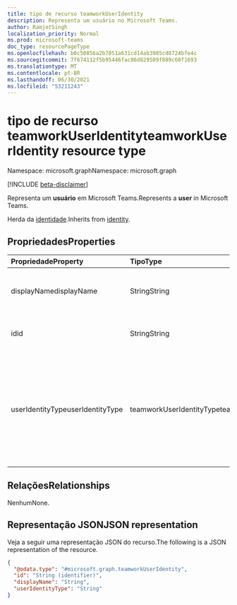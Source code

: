 ```yaml
---
title: tipo de recurso teamworkUserIdentity
description: Representa um usuário no Microsoft Teams.
author: RamjotSingh
localization_priority: Normal
ms.prod: microsoft-teams
doc_type: resourcePageType
ms.openlocfilehash: b0c50856a2b7051a631cd14ab3985cd8724bfe4c
ms.sourcegitcommit: 7f674112f5b95446fac86d829509f889c60f1693
ms.translationtype: MT
ms.contentlocale: pt-BR
ms.lasthandoff: 06/30/2021
ms.locfileid: "53211243"
---
```

# <a name="teamworkuseridentity-resource-type"></a><span data-ttu-id="4455b-103">tipo de recurso teamworkUserIdentity</span><span class="sxs-lookup"><span data-stu-id="4455b-103">teamworkUserIdentity resource type</span></span>

<span data-ttu-id="4455b-104">Namespace: microsoft.graph</span><span class="sxs-lookup"><span data-stu-id="4455b-104">Namespace: microsoft.graph</span></span>

[!INCLUDE [beta-disclaimer](../../includes/beta-disclaimer.md)]

<span data-ttu-id="4455b-105">Representa um **usuário** em Microsoft Teams.</span><span class="sxs-lookup"><span data-stu-id="4455b-105">Represents a **user** in Microsoft Teams.</span></span>


<span data-ttu-id="4455b-106">Herda da [identidade](../resources/identity.md).</span><span class="sxs-lookup"><span data-stu-id="4455b-106">Inherits from [identity](../resources/identity.md).</span></span>

## <a name="properties"></a><span data-ttu-id="4455b-107">Propriedades</span><span class="sxs-lookup"><span data-stu-id="4455b-107">Properties</span></span>
|<span data-ttu-id="4455b-108">Propriedade</span><span class="sxs-lookup"><span data-stu-id="4455b-108">Property</span></span>|<span data-ttu-id="4455b-109">Tipo</span><span class="sxs-lookup"><span data-stu-id="4455b-109">Type</span></span>|<span data-ttu-id="4455b-110">Descrição</span><span class="sxs-lookup"><span data-stu-id="4455b-110">Description</span></span>|
|:---|:---|:---|
|<span data-ttu-id="4455b-111">displayName</span><span class="sxs-lookup"><span data-stu-id="4455b-111">displayName</span></span>|<span data-ttu-id="4455b-112">String</span><span class="sxs-lookup"><span data-stu-id="4455b-112">String</span></span>|<span data-ttu-id="4455b-113">Herdado da [identidade](../resources/identity.md).</span><span class="sxs-lookup"><span data-stu-id="4455b-113">Inherited from [identity](../resources/identity.md).</span></span> <span data-ttu-id="4455b-114">Nome de exibição do usuário.</span><span class="sxs-lookup"><span data-stu-id="4455b-114">Display name of the user.</span></span> <span data-ttu-id="4455b-115">Opcional.</span><span class="sxs-lookup"><span data-stu-id="4455b-115">Optional.</span></span>|
|<span data-ttu-id="4455b-116">id</span><span class="sxs-lookup"><span data-stu-id="4455b-116">id</span></span>|<span data-ttu-id="4455b-117">String</span><span class="sxs-lookup"><span data-stu-id="4455b-117">String</span></span>|<span data-ttu-id="4455b-118">Herdado da [identidade](../resources/identity.md).</span><span class="sxs-lookup"><span data-stu-id="4455b-118">Inherited from [identity](../resources/identity.md).</span></span> <span data-ttu-id="4455b-119">ID do usuário.</span><span class="sxs-lookup"><span data-stu-id="4455b-119">ID of the user.</span></span> |
|<span data-ttu-id="4455b-120">userIdentityType</span><span class="sxs-lookup"><span data-stu-id="4455b-120">userIdentityType</span></span>|<span data-ttu-id="4455b-121">teamworkUserIdentityType</span><span class="sxs-lookup"><span data-stu-id="4455b-121">teamworkUserIdentityType</span></span>| <span data-ttu-id="4455b-122">Tipo de usuário.</span><span class="sxs-lookup"><span data-stu-id="4455b-122">Type of user.</span></span> <span data-ttu-id="4455b-123">Os valores possíveis são: `aadUser` , , , , , e `onPremiseAadUser` `anonymousGuest` `federatedUser` `personalMicrosoftAccountUser` `skypeUser` `phoneUser` .</span><span class="sxs-lookup"><span data-stu-id="4455b-123">Possible values are: `aadUser`, `onPremiseAadUser`, `anonymousGuest`, `federatedUser`, `personalMicrosoftAccountUser`, `skypeUser`, and `phoneUser`.</span></span>|

## <a name="relationships"></a><span data-ttu-id="4455b-124">Relações</span><span class="sxs-lookup"><span data-stu-id="4455b-124">Relationships</span></span>
<span data-ttu-id="4455b-125">Nenhum</span><span class="sxs-lookup"><span data-stu-id="4455b-125">None.</span></span>

## <a name="json-representation"></a><span data-ttu-id="4455b-126">Representação JSON</span><span class="sxs-lookup"><span data-stu-id="4455b-126">JSON representation</span></span>
<span data-ttu-id="4455b-127">Veja a seguir uma representação JSON do recurso.</span><span class="sxs-lookup"><span data-stu-id="4455b-127">The following is a JSON representation of the resource.</span></span>
<!-- {
  "blockType": "resource",
  "@odata.type": "microsoft.graph.teamworkUserIdentity"
}
-->
``` json
{
  "@odata.type": "#microsoft.graph.teamworkUserIdentity",
  "id": "String (identifier)",
  "displayName": "String",
  "userIdentityType": "String"
}
```

